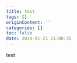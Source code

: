 ```yaml
---
title: test
tags: []
originContent: ''
categories: []
toc: false
date: 2019-01-21 21:00:35
---
```


test